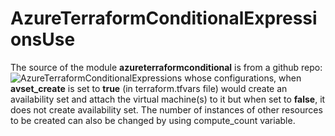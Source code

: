 # AzureTerraformConditionalExpressionsUse
The source of the module **azureterraformconditional** is from a github repo:   
![AzureTerraformConditionalExpressions](https://github.com/Jzjudith/AzureTerraformConditionalExpressions?ref=main) whose configurations, when **avset_create** is set to **true** (in terraform.tfvars file) would create an availability set and attach the virtual machine(s) to it but when set to **false**, it does not create availability set. The number of instances of other resources to be created can also be changed by using compute_count variable.

